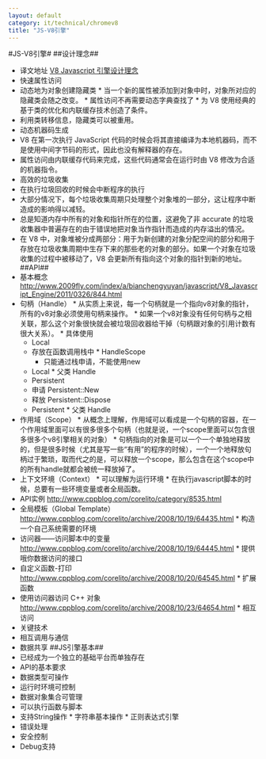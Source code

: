 ```yaml
---
layout: default
category: it/technical/chromev8
title: "JS-V8引擎"
---
```


#JS-V8引擎#
##设计理念##
*  译文地址 [V8 Javascript 引擎设计理念](http://blog.pluskid.org/?p=186)
*  快速属性访问
  *  动态地为对象创建隐藏类
    *  当一个新的属性被添加到对象中时，对象所对应的隐藏类会随之改变。
    *  属性访问不再需要动态字典查找了 
    *  为 V8 使用经典的基于类的优化和内联缓存技术创造了条件。 
  *  利用类转移信息，隐藏类可以被重用。 
*  动态机器码生成
  *  V8 在第一次执行 JavaScript 代码的时候会将其直接编译为本地机器码，而不是使用中间字节码的形式，因此也没有解释器的存在。
  *  属性访问由内联缓存代码来完成，这些代码通常会在运行时由 V8 修改为合适的机器指令。
*  高效的垃圾收集
  *  在执行垃圾回收的时候会中断程序的执行
  *  大部分情况下，每个垃圾收集周期只处理整个对象堆的一部分，这让程序中断造成的影响得以减轻。
  *  总是知道内存中所有的对象和指针所在的位置，这避免了非 accurate 的垃圾收集器中普遍存在的由于错误地把对象当作指针而造成的内存溢出的情况。
  *  在 V8 中，对象堆被分成两部分：用于为新创建的对象分配空间的部分和用于存放在垃圾收集周期中生存下来的那些老的对象的部分。如果一个对象在垃圾收集的过程中被移动了，V8 会更新所有指向这个对象的指针到新的地址。
##API##
*  基本概念 http://www.2009fly.com/index/a/bianchengyuyan/javascript/V8_Javascript_Engine/2011/0326/844.html
  *  句柄（Handle）
    *  从实质上来说，每一个句柄就是一个指向v8对象的指针，所有的v8对象必须使用句柄来操作。
    *  如果一个v8对象没有任何句柄与之相关联，那么这个对象很快就会被垃圾回收器给干掉（句柄跟对象的引用计数有很大关系）。
    *  具体使用
      *  Local
        *  存放在函数调用栈中
          *  HandleScope
            *  只能通过栈申请，不能使用new
        *  Local<SomeType>
          *  父类 Handle<SomeType>
      *  Persistent
        *  申请 Persistent::New 
        *  释放 Persistent::Dispose 
        *  Persistent<SomeType>
          *  父类 Handle<SomeType>
  *  作用域（Scope）
    *  从概念上理解，作用域可以看成是一个句柄的容器，在一个作用域里面可以有很多很多个句柄（也就是说，一个scope里面可以包含很多很多个v8引擎相关的对象）
    *  句柄指向的对象是可以一个一个单独地释放的，但是很多时候（尤其是写一些“有用”的程序的时候），一个一个地释放句柄过于繁琐，取而代之的是，可以释放一个scope，那么包含在这个scope中的所有handle就都会被统一释放掉了。
  *  上下文环境（Context）
    *  可以理解为运行环境
    *  在执行javascript脚本的时候，总要有一些环境变量或者全局函数。
*  API实例 http://www.cppblog.com/corelito/category/8535.html
  *  全局模板（Global Template） http://www.cppblog.com/corelito/archive/2008/10/19/64435.html
    *  构造一个自己系统需要的环境
  *  访问器——访问脚本中的变量 http://www.cppblog.com/corelito/archive/2008/10/19/64445.html
    *  提供哦你数据访问的接口
  *  自定义函数-打印 http://www.cppblog.com/corelito/archive/2008/10/20/64545.html
    *  扩展函数
  *  使用访问器访问 C++ 对象 http://www.cppblog.com/corelito/archive/2008/10/23/64654.html
    *  相互访问
*  关键技术
  *  相互调用与通信
  *  数据共享
##JS引擎基本##
*  已经成为一个独立的基础平台而单独存在
*  API的基本要求
  *  数据类型可操作
  *  运行时环境可控制
  *  数据对象集合可管理
  *  可以执行函数与脚本
  *  支持String操作
    *  字符串基本操作
    *  正则表达式引擎
  *  错误处理
  *  安全控制
  *  Debug支持
